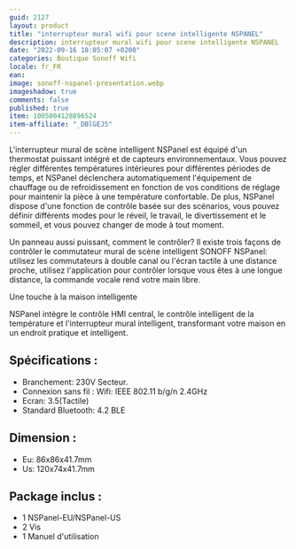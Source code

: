 ```yaml
---
guid: 2127
layout: product
title: "interrupteur mural wifi pour scene intelligente NSPANEL"
description: interrupteur mural wifi pour scene intelligente NSPANEL
date: "2022-09-16 18:05:07 +0200"
categories: Boutique Sonoff Wifi
locale: fr_FR
ean:
image: sonoff-nspanel-presentation.webp
imageshadow: true
comments: false
published: true
item: 1005004128896524
item-affiliate: "_DBlGEJ5"
---
```


L'interrupteur mural de scène intelligent NSPanel est équipé d'un thermostat puissant intégré et de capteurs environnementaux. Vous pouvez régler différentes températures intérieures pour différentes périodes de temps, et NSPanel déclenchera automatiquement l'équipement de chauffage ou de refroidissement en fonction de vos conditions de réglage pour maintenir la pièce à une température confortable. De plus, NSPanel dispose d'une fonction de contrôle basée sur des scénarios, vous pouvez définir différents modes pour le réveil, le travail, le divertissement et le sommeil, et vous pouvez changer de mode à tout moment.

Un panneau aussi puissant, comment le contrôler? Il existe trois façons de contrôler le commutateur mural de scène intelligent SONOFF NSPanel: utilisez les commutateurs à double canal ou l'écran tactile à une distance proche, utilisez l'application pour contrôler lorsque vous êtes à une longue distance, la commande vocale rend votre main libre.

Une touche à la maison intelligente

NSPanel intègre le contrôle HMI central, le contrôle intelligent de la température et l'interrupteur mural intelligent, transformant votre maison en un endroit pratique et intelligent.

## Spécifications :
- Branchement: 230V Secteur.
- Connexion sans fil : Wifi: IEEE 802.11 b/g/n 2.4GHz
- Ecran: 3.5(Tactile)
- Standard Bluetooth: 4.2 BLE

## Dimension :
- Eu: 86x86x41.7mm
- Us: 120x74x41.7mm

## Package inclus :
- 1 NSPanel-EU/NSPanel-US
- 2 Vis
- 1 Manuel d'utilisation
